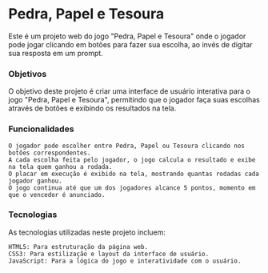 # Pedra, Papel e Tesoura

Este é um projeto web do jogo "Pedra, Papel e Tesoura" onde o jogador pode jogar clicando em botões para fazer sua escolha, ao invés de digitar sua resposta em um prompt.

### Objetivos

O objetivo deste projeto é criar uma interface de usuário interativa para o jogo "Pedra, Papel e Tesoura", permitindo que o jogador faça suas escolhas através de botões e exibindo os resultados na tela.

### Funcionalidades

    O jogador pode escolher entre Pedra, Papel ou Tesoura clicando nos botões correspondentes.
    A cada escolha feita pelo jogador, o jogo calcula o resultado e exibe na tela quem ganhou a rodada.
    O placar em execução é exibido na tela, mostrando quantas rodadas cada jogador ganhou.
    O jogo continua até que um dos jogadores alcance 5 pontos, momento em que o vencedor é anunciado.

### Tecnologias

As tecnologias utilizadas neste projeto incluem:

    HTML5: Para estruturação da página web.
    CSS3: Para estilização e layout da interface de usuário.
    JavaScript: Para a lógica do jogo e interatividade com o usuário.
